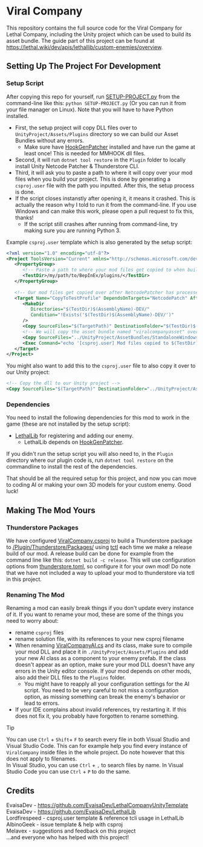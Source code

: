 # Viral Company

This repository contains the full source code for the Viral Company for Lethal Company, including the Unity project which can be used to build its asset bundle. The guide part of this project can be found at https://lethal.wiki/dev/apis/lethallib/custom-enemies/overview.

## Setting Up The Project For Development

### Setup Script

After copying this repo for yourself, run [SETUP-PROJECT.py](/SETUP-PROJECT.py) from the command-line like this: `python SETUP-PROJECT.py` (Or you can run it from your file manager on Linux). Note that you will have to have Python installed.  
- First, the setup project will copy DLL files over to `UnityProject/Assets/Plugins` directory so we can build our Asset Bundles without any errors.
    - Make sure have [HookGenPatcher](https://thunderstore.io/c/lethal-company/p/Evaisa/HookGenPatcher/) installed and have run the game at least once! This is needed for MMHOOK dll files.
- Second, it will run `dotnet tool restore` in the `Plugin` folder to locally install Unity Netcode Patcher & Thunderstore CLI.
- Third, it will ask you to paste a path to where it will copy over your mod files when you build your project. This is done by generating a `csproj.user` file with the path you inputted. After this, the setup process is done.
- If the script closes instanstly after opening it, it means it crashed. This is actually the reason why I told to run it from the command-line. If you use Windows and can make this work, please open a pull request to fix this, thanks!
    - If the script still crashes after running from command-line, try making sure you are running Python 3.

Example `csproj.user` template which is also generated by the setup script:
```xml
<?xml version="1.0" encoding="utf-8"?>
<Project ToolsVersion="Current" xmlns="http://schemas.microsoft.com/developer/msbuild/2003">
   <PropertyGroup>
      <!-- Paste a path to where your mod files get copied to when building.  Include the last slash '/' -->
      <TestDir>/my/path/to/BepInEx/plugins/</TestDir>
   </PropertyGroup>
   
   <!-- Our mod files get copied over after NetcodePatcher has processed our DLL -->
   <Target Name="CopyToTestProfile" DependsOnTargets="NetcodePatch" AfterTargets="PostBuildEvent">
      <MakeDir
         Directories="$(TestDir)$(AssemblyName)-DEV/"
         Condition="!Exists('$(TestDir)$(AssemblyName)-DEV/')"
      />
      <Copy SourceFiles="$(TargetPath)" DestinationFolder="$(TestDir)$(AssemblyName)-DEV/"/>
      <!-- We will copy the asset bundle named "viralcompanyasset" over -->
      <Copy SourceFiles="../UnityProject/AssetBundles/StandaloneWindows/viralcompanyasset" DestinationFolder="$(TestDir)$(AssemblyName)-DEV/"/>
      <Exec Command="echo '[csproj.user] Mod files copied to $(TestDir)$(AssemblyName)-DEV/'" />
   </Target>
</Project>
```
You might also want to add this to the `csproj.user` file to also copy it over to our Unity project:
```xml
<!-- Copy the dll to our Unity project -->
<Copy SourceFiles="$(TargetPath)" DestinationFolder="../UnityProject/Assets/Plugins/"/>    
```

### Dependencies

You need to install the following dependencies for this mod to work in the game (these are not installed by the setup script):

- [LethalLib](https://thunderstore.io/c/lethal-company/p/Evaisa/LethalLib/) for registering and adding our enemy.
    - LethalLib depends on [HookGenPatcher](https://thunderstore.io/c/lethal-company/p/Evaisa/HookGenPatcher/).

If you didn't run the setup script you will also need to, in the `Plugin` directory where our plugin code is, run `dotnet tool restore` on the commandline to install the rest of the dependencies.

 That should be all the required setup for this project, and now you can move to coding AI or making your own 3D models for your custom enemy. Good luck!

## Making The Mod Yours

### Thunderstore Packages

We have configured [ViralCompany.csproj](/Plugin/ViralCompany.csproj) to build a Thunderstore package to [/Plugin/Thunderstore/Packages/](/Plugin/Thunderstore/Packages/) using [tctl](https://github.com/thunderstore-io/thunderstore-cli/wiki) each time we make a release build of our mod. A release build can be done for example from the command line like this: `dotnet build -c release`. This will use configuration options from [thunderstore.toml](/Plugin/Thunderstore/thunderstore.toml), so configure it for your own mod! Do note that we have not included a way to upload your mod to thunderstore via tctl in this project.

### Renaming The Mod

Renaming a mod can easily break things if you don't update every instance of it. If you want to rename your mod, these are some of the things you need to worry about:
- rename `csproj` files
- rename solution file, with its references to your new csproj filename
- When renaming [ViralCompanyAI.cs](/Plugin/src/ViralCompanyAI.cs) and its class, make sure to compile your mod DLL and place it in `./UnityProject/Assets/Plugins` and add your new AI class as a component to your enemy prefab. If the class doesn't appear as an option, make sure your mod DLL doesn't have any errors in the Unity editor console. If your mod depends on other mods, also add their DLL files to the `Plugins` folder.
    - You might have to reapply all your configuration settings for the AI script. You need to be very careful to not miss a configuration option, as missing something can break the enemy's behavior or lead to errors.
- If your IDE complains about invalid references, try restarting it. If this does not fix it, you probably have forgotten to rename something.

> [!TIP]  
> You can use `Ctrl` + `Shift`+ `F` to search every file in both Visual Studio and Visual Studio Code. This can for example help you find every instance of `ViralCompany` inside files in the whole project. Do note however that this does not apply to filenames.  
> In Visual Studio, you can use `Ctrl` + `,` to search files by name. In Visual Studio Code you can use `Ctrl` + `P` to do the same.

## Credits

EvaisaDev - https://github.com/EvaisaDev/LethalCompanyUnityTemplate  
EvaisaDev - https://github.com/EvaisaDev/LethalLib  
Lordfirespeed - csproj.user template & reference tcli usage in LethalLib  
AlbinoGeek - issue template & help with csproj  
Melavex - suggestions and feedback on this project  
...and everyone who has helped with this project!